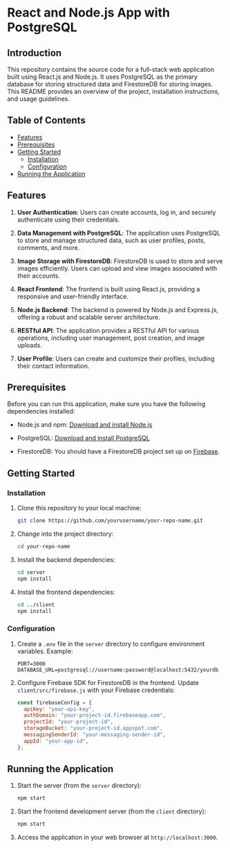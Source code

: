 # React and Node.js App with PostgreSQL

## Introduction

This repository contains the source code for a full-stack web application built using React.js and Node.js. It uses PostgreSQL as the primary database for storing structured data and FirestoreDB for storing images. This README provides an overview of the project, installation instructions, and usage guidelines.

## Table of Contents

- [Features](#features)
- [Prerequisites](#prerequisites)
- [Getting Started](#getting-started)
  - [Installation](#installation)
  - [Configuration](#configuration)
- [Running the Application](#running-the-application)

## Features

1. **User Authentication**: Users can create accounts, log in, and securely authenticate using their credentials.

2. **Data Management with PostgreSQL**: The application uses PostgreSQL to store and manage structured data, such as user profiles, posts, comments, and more.

3. **Image Storage with FirestoreDB**: FirestoreDB is used to store and serve images efficiently. Users can upload and view images associated with their accounts.

4. **React Frontend**: The frontend is built using React.js, providing a responsive and user-friendly interface.

5. **Node.js Backend**: The backend is powered by Node.js and Express.js, offering a robust and scalable server architecture.

6. **RESTful API**: The application provides a RESTful API for various operations, including user management, post creation, and image uploads.

7. **User Profile**: Users can create and customize their profiles, including their contact information.

## Prerequisites

Before you can run this application, make sure you have the following dependencies installed:

- Node.js and npm: [Download and install Node.js](https://nodejs.org/)

- PostgreSQL: [Download and install PostgreSQL](https://www.postgresql.org/download/)

- FirestoreDB: You should have a FirestoreDB project set up on [Firebase](https://firebase.google.com/).

## Getting Started

### Installation

1. Clone this repository to your local machine:

   ```bash
   git clone https://github.com/yourusername/your-repo-name.git
   ```

2. Change into the project directory:

   ```bash
   cd your-repo-name
   ```

3. Install the backend dependencies:

   ```bash
   cd server
   npm install
   ```

4. Install the frontend dependencies:

   ```bash
   cd ../client
   npm install
   ```

### Configuration

1. Create a `.env` file in the `server` directory to configure environment variables. Example:

   ```
   PORT=3000
   DATABASE_URL=postgresql://username:password@localhost:5432/yourdb

   ```

2. Configure Firebase SDK for FirestoreDB in the frontend. Update `client/src/firebase.js` with your Firebase credentials:

   ```javascript
   const firebaseConfig = {
     apiKey: "your-api-key",
     authDomain: "your-project-id.firebaseapp.com",
     projectId: "your-project-id",
     storageBucket: "your-project-id.appspot.com",
     messagingSenderId: "your-messaging-sender-id",
     appId: "your-app-id",
   };
   ```

## Running the Application

1. Start the server (from the `server` directory):

   ```bash
   npm start
   ```

2. Start the frontend development server (from the `client` directory):

   ```bash
   npm start
   ```

3. Access the application in your web browser at `http://localhost:3000`.
